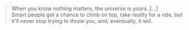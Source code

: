 > When you know nothing matters, the universe is yours. \[...\] <br>
> Smart people get a chance to climb on top, take reality for a ride, but it'll never stop trying to throw you, and, eventually, it will.
